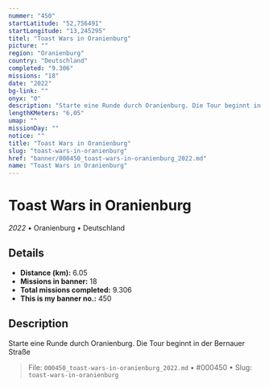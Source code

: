 ```yaml
---
nummer: "450"
startLatitude: "52,756491"
startLongitude: "13,245295"
titel: "Toast Wars in Oranienburg"
picture: ""
region: "Oranienburg"
country: "Deutschland"
completed: "9.306"
missions: "18"
date: "2022"
bg-link: ""
onyx: "0"
description: "Starte eine Runde durch Oranienburg. Die Tour beginnt in der Bernauer Straße"
lengthKMeters: "6,05"
umap: ""
missionDay: ""
notice: ""
title: "Toast Wars in Oranienburg"
slug: "toast-wars-in-oranienburg"
href: "banner/000450_toast-wars-in-oranienburg_2022.md"
name: "Toast Wars in Oranienburg"
---
```

# Toast Wars in Oranienburg

*2022* • Oranienburg • Deutschland





## Details
- **Distance (km):** 6.05
- **Missions in banner:** 18
- **Total missions completed:** 9.306
- **This is my banner no.:** 450



## Description
Starte eine Runde durch Oranienburg. Die Tour beginnt in der Bernauer Straße




> File: `000450_toast-wars-in-oranienburg_2022.md` • #000450 • Slug: `toast-wars-in-oranienburg`
